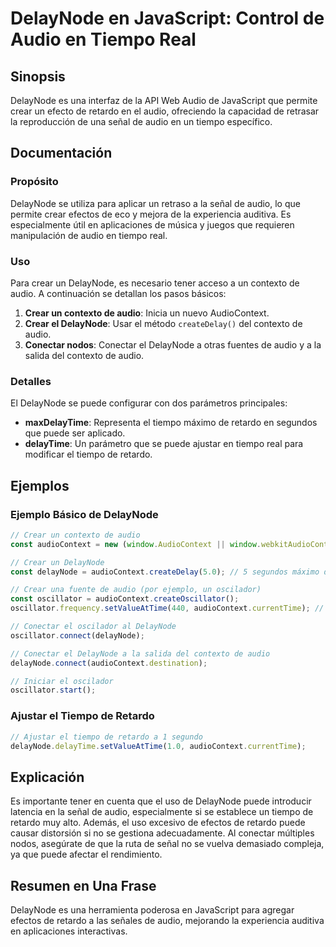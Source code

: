 <!--
Meta Description: # DelayNode en JavaScript: Control de Audio en Tiempo Real ## Sinopsis DelayNode es una interfaz de la API Web Audio de JavaScript que permite crear u...
Meta Keywords: delaynode, audio, tiempo, retardo, que
-->

# DelayNode en JavaScript: Control de Audio en Tiempo Real

## Sinopsis
DelayNode es una interfaz de la API Web Audio de JavaScript que permite crear un efecto de retardo en el audio, ofreciendo la capacidad de retrasar la reproducción de una señal de audio en un tiempo específico.

## Documentación
### Propósito
DelayNode se utiliza para aplicar un retraso a la señal de audio, lo que permite crear efectos de eco y mejora de la experiencia auditiva. Es especialmente útil en aplicaciones de música y juegos que requieren manipulación de audio en tiempo real.

### Uso
Para crear un DelayNode, es necesario tener acceso a un contexto de audio. A continuación se detallan los pasos básicos:

1. **Crear un contexto de audio**: Inicia un nuevo AudioContext.
2. **Crear el DelayNode**: Usar el método `createDelay()` del contexto de audio.
3. **Conectar nodos**: Conectar el DelayNode a otras fuentes de audio y a la salida del contexto de audio.

### Detalles
El DelayNode se puede configurar con dos parámetros principales:
- **maxDelayTime**: Representa el tiempo máximo de retardo en segundos que puede ser aplicado.
- **delayTime**: Un parámetro que se puede ajustar en tiempo real para modificar el tiempo de retardo.

## Ejemplos
### Ejemplo Básico de DelayNode
```javascript
// Crear un contexto de audio
const audioContext = new (window.AudioContext || window.webkitAudioContext)();

// Crear un DelayNode
const delayNode = audioContext.createDelay(5.0); // 5 segundos máximo de retardo

// Crear una fuente de audio (por ejemplo, un oscilador)
const oscillator = audioContext.createOscillator();
oscillator.frequency.setValueAtTime(440, audioContext.currentTime); // Frecuencia de 440 Hz

// Conectar el oscilador al DelayNode
oscillator.connect(delayNode);

// Conectar el DelayNode a la salida del contexto de audio
delayNode.connect(audioContext.destination);

// Iniciar el oscilador
oscillator.start();
```

### Ajustar el Tiempo de Retardo
```javascript
// Ajustar el tiempo de retardo a 1 segundo
delayNode.delayTime.setValueAtTime(1.0, audioContext.currentTime);
```

## Explicación
Es importante tener en cuenta que el uso de DelayNode puede introducir latencia en la señal de audio, especialmente si se establece un tiempo de retardo muy alto. Además, el uso excesivo de efectos de retardo puede causar distorsión si no se gestiona adecuadamente. Al conectar múltiples nodos, asegúrate de que la ruta de señal no se vuelva demasiado compleja, ya que puede afectar el rendimiento.

## Resumen en Una Frase
DelayNode es una herramienta poderosa en JavaScript para agregar efectos de retardo a las señales de audio, mejorando la experiencia auditiva en aplicaciones interactivas.